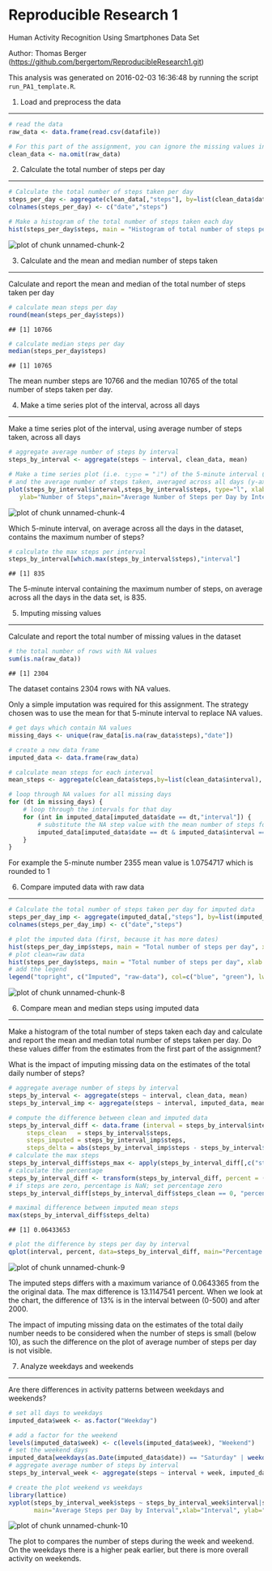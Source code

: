 Reproducible Research 1
=======================

Human Activity Recognition Using Smartphones Data Set 

Author: Thomas Berger (https://github.com/bergertom/ReproducibleResearch1.git)

This analysis was generated on 2016-02-03 16:36:48 by running the script ``run_PA1_template.R``.

1. Load and preprocess the data
-------------------------------

```r
# read the data
raw_data <- data.frame(read.csv(datafile))

# For this part of the assignment, you can ignore the missing values in the dataset.
clean_data <- na.omit(raw_data)
```

2. Calculate the total number of steps per day
----------------------------------------------


```r
# Calculate the total number of steps taken per day
steps_per_day <- aggregate(clean_data[,"steps"], by=list(clean_data$date), "sum")
colnames(steps_per_day) <- c("date","steps")

# Make a histogram of the total number of steps taken each day
hist(steps_per_day$steps, main = "Histogram of total number of steps per day", xlab = "Steps per day", col="green")
```

![plot of chunk unnamed-chunk-2](figure/unnamed-chunk-2-1.png) 
 
3. Calculate and the mean and median number of steps taken
----------------------------------------------------------

Calculate and report the mean and median of the total number of steps taken per day


```r
# calculate mean steps per day
round(mean(steps_per_day$steps))
```

```
## [1] 10766
```

```r
# calculate median steps per day
median(steps_per_day$steps)
```

```
## [1] 10765
```

The mean number steps are 10766 and 
the median 10765 of the total number of steps taken per day.

4. Make a time series plot of the interval, across all days
-----------------------------------------------------------

Make a time series plot of the interval, using average number of steps taken, across all days


```r
# aggregate average number of steps by interval
steps_by_interval <- aggregate(steps ~ interval, clean_data, mean)

# Make a time series plot (i.e. 𝚝𝚢𝚙𝚎 = "𝚕") of the 5-minute interval (x-axis)
# and the average number of steps taken, averaged across all days (y-axis)
plot(steps_by_interval$interval,steps_by_interval$steps, type="l", xlab="Interval", 
   ylab="Number of Steps",main="Average Number of Steps per Day by Interval", col="red")
```

![plot of chunk unnamed-chunk-4](figure/unnamed-chunk-4-1.png) 

Which 5-minute interval, on average across all the days in the dataset, contains the maximum number of steps?

```r
# calculate the max steps per interval
steps_by_interval[which.max(steps_by_interval$steps),"interval"]
```

```
## [1] 835
```
The 5-minute interval containing the maximum number of steps, 
on average across all the days in the data set, is 835.

5. Imputing missing values
--------------------------

Calculate and report the total number of missing values in the dataset

```r
# the total number of rows with NA values
sum(is.na(raw_data))
```

```
## [1] 2304
```
The dataset contains 2304 rows with NA values.

Only a simple imputation was required for this assignment. 
The strategy chosen was to use the mean for that 5-minute interval to replace NA values.

```r
# get days which contain NA values
missing_days <- unique(raw_data[is.na(raw_data$steps),"date"])

# create a new data frame
imputed_data <- data.frame(raw_data)

# calculate mean steps for each interval
mean_steps <- aggregate(clean_data$steps,by=list(clean_data$interval), mean)

# loop through NA values for all missing days
for (dt in missing_days) {
    # loop through the intervals for that day
    for (int in imputed_data[imputed_data$date == dt,"interval"]) {
        # substitute the NA step value with the mean number of steps for that day and interval
        imputed_data[imputed_data$date == dt & imputed_data$interval == int, "steps"] <- round(mean_steps[mean_steps[1] == int,2])
    }
}
```

For example the 5-minute number 2355 mean value is 1.0754717 
which is rounded to 1 

6. Compare imputed data with raw data
-------------------------------------


```r
# Calculate the total number of steps taken per day for imputed data
steps_per_day_imp <- aggregate(imputed_data[,"steps"], by=list(imputed_data$date), "sum")
colnames(steps_per_day_imp) <- c("date","steps")

# plot the imputed data (first, because it has more dates)
hist(steps_per_day_imp$steps, main = "Total number of steps per day", xlab = "Steps per day", col="blue")
# plot clean=raw data
hist(steps_per_day$steps, main = "Total number of steps per day", xlab = "Steps per day", col="green", add=T)
# add the legend
legend("topright", c("Imputed", "raw-data"), col=c("blue", "green"), lwd=10)
```

![plot of chunk unnamed-chunk-8](figure/unnamed-chunk-8-1.png) 

6. Compare mean and median steps using imputed data
---------------------------------------------------

Make a histogram of the total number of steps taken each day and calculate and report the
mean and median total number of steps taken per day. Do these values differ from the estimates
from the first part of the assignment? 

What is the impact of imputing missing data on the estimates of the total daily number of steps?

```r
# aggregate average number of steps by interval
steps_by_interval <- aggregate(steps ~ interval, clean_data, mean)
steps_by_interval_imp <- aggregate(steps ~ interval, imputed_data, mean)

# compute the difference between clean and imputed data
steps_by_interval_diff <- data.frame (interval = steps_by_interval$interval,
     steps_clean   = steps_by_interval$steps,
     steps_imputed = steps_by_interval_imp$steps,
     steps_delta = abs(steps_by_interval_imp$steps - steps_by_interval$steps))
# calculate the max steps
steps_by_interval_diff$steps_max <- apply(steps_by_interval_diff[,c("steps_clean","steps_imputed")],1,max)
# calculate the percentage
steps_by_interval_diff <- transform(steps_by_interval_diff, percent = (steps_delta / steps_max) * 100)
# if steps are zero, percentage is NaN; set percentage zero
steps_by_interval_diff[steps_by_interval_diff$steps_clean == 0, "percent"] <- 0

# maximal difference between imputed mean steps
max(steps_by_interval_diff$steps_delta)
```

```
## [1] 0.06433653
```

```r
# plot the difference by steps per day by interval
qplot(interval, percent, data=steps_by_interval_diff, main="Percentage change of Imputed data per interval")
```

![plot of chunk unnamed-chunk-9](figure/unnamed-chunk-9-1.png) 

The imputed steps differs with a maximum variance of 0.0643365 from the the original data.
The max difference is 13.1147541 percent.
When we look at the chart, the difference of 13% is in the interval between (0-500) and after 2000.

The impact of imputing missing data on the estimates of the total daily number needs to be considered when the number of steps is small (below 10), as such the difference on the plot of average number of steps per day is not visible.

7. Analyze weekdays and weekends
--------------------------------

Are there differences in activity patterns between weekdays and weekends?

```r
# set all days to weekdays
imputed_data$week <- as.factor("Weekday")

# add a factor for the weekend
levels(imputed_data$week) <- c(levels(imputed_data$week), "Weekend")
# set the weekend days
imputed_data[weekdays(as.Date(imputed_data$date)) == "Saturday" | weekdays(as.Date(imputed_data$date)) == "Sunday","week"] <- "Weekend"
# aggregate average number of steps by interval
steps_by_interval_week <- aggregate(steps ~ interval + week, imputed_data, mean)

# create the plot weekend vs weekdays
library(lattice)
xyplot(steps_by_interval_week$steps ~ steps_by_interval_week$interval|steps_by_interval_week$week, 
       main="Average Steps per Day by Interval",xlab="Interval", ylab="Number of steps",layout=c(1,2), type="l")
```

![plot of chunk unnamed-chunk-10](figure/unnamed-chunk-10-1.png) 

The plot to compares the number of steps during the week and weekend.
On the weekdays there is a higher peak earlier, but there is more overall activity on weekends.
